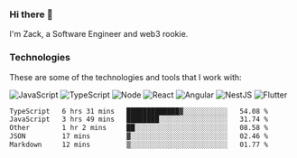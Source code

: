 ### Hi there 👋
I'm Zack, a Software Engineer and web3 rookie.

### Technologies
These are some of the technologies and tools that I work with:

![JavaScript](https://img.shields.io/badge/JavaScript-323330.svg?logo=javascript&logoColor=F7DF1E) 
![TypeScript](https://img.shields.io/badge/TypeScript-007ACC.svg?logo=typescript&logoColor=white) 
![Node](https://img.shields.io/badge/Node.js-43853D.svg?logo=node.js&logoColor=white)
![React](https://img.shields.io/badge/React-20232a.svg?logo=react&logoColor=61DAFB) 
![Angular](https://img.shields.io/badge/Angular-E23237.svg?logo=angularjs&logoColor=white)
![NestJS](https://img.shields.io/badge/NestJS-E0234E?logo=nestjs&logoColor=white)
![Flutter](https://img.shields.io/badge/Flutter-02569B.svg?logo=flutter&logoColor=white)

<!--START_SECTION:waka-->

```txt
TypeScript   6 hrs 31 mins   █████████████▓░░░░░░░░░░░   54.08 %
JavaScript   3 hrs 49 mins   ████████░░░░░░░░░░░░░░░░░   31.74 %
Other        1 hr 2 mins     ██░░░░░░░░░░░░░░░░░░░░░░░   08.58 %
JSON         17 mins         ▓░░░░░░░░░░░░░░░░░░░░░░░░   02.46 %
Markdown     12 mins         ▒░░░░░░░░░░░░░░░░░░░░░░░░   01.77 %
```

<!--END_SECTION:waka-->
